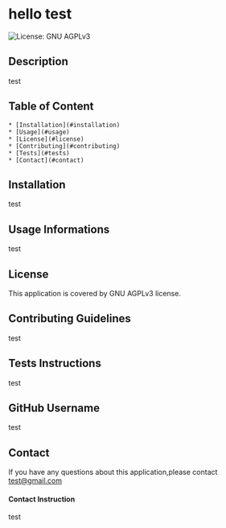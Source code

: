 # hello test
  ![License: GNU AGPLv3](https://img.shields.io/badge/License-GNU%20AGPLv3-green.svg)
   

  ## Description
  test
    
  ## Table of Content
    * [Installation](#installation)
    * [Usage](#usage)
    * [License](#license)
    * [Contributing](#contributing)
    * [Tests](#tests)
    * [Contact](#contact)
   
  ## Installation
  test
    
  ## Usage Informations
  test
   
  ## License
  This application is covered by GNU AGPLv3 license.
    
  ## Contributing Guidelines
  test
    
  ## Tests Instructions
  test
    
  ## GitHub Username
  test
    
  ## Contact
  If you have any questions about this application,please contact  test@gmail.com
  #### Contact Instruction
  test
    